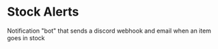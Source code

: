# Stock Alerts
 Notification "bot" that sends a discord webhook and email when an item goes in stock
